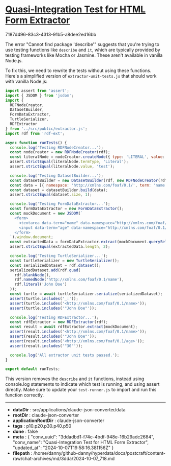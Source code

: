 # [Quasi-Integration Test for HTML Form Extractor](https://claude.ai/chat/3ddadbd1-f74c-4bdf-948e-16b29adc2684)

7187d496-83c3-4313-91b5-a8dee2ed16bb

 The error "Cannot find package 'describe'" suggests that you're trying to use testing functions like `describe` and `it`, which are typically provided by testing frameworks like Mocha or Jasmine. These aren't available in vanilla Node.js.

To fix this, we need to rewrite the tests without using these functions. Here's a simplified version of `extractor-unit-tests.js` that should work with vanilla Node.js:

```javascript
import assert from 'assert';
import { JSDOM } from 'jsdom';
import {
  RDFNodeCreator,
  DatasetBuilder,
  FormDataExtractor,
  TurtleSerializer,
  RDFExtractor
} from '../src/public/extractor.js';
import rdf from 'rdf-ext';

async function runTests() {
  console.log('Testing RDFNodeCreator...');
  const nodeCreator = new RDFNodeCreator(rdf);
  const literalNode = nodeCreator.createNode({ type: 'LITERAL', value: 'test' });
  assert.strictEqual(literalNode.termType, 'Literal');
  assert.strictEqual(literalNode.value, 'test');

  console.log('Testing DatasetBuilder...');
  const datasetBuilder = new DatasetBuilder(rdf, new RDFNodeCreator(rdf));
  const data = [{ namespace: 'http://xmlns.com/foaf/0.1/', term: 'name', type: 'LITERAL', value: 'John Doe' }];
  const dataset = datasetBuilder.build(data);
  assert.strictEqual(dataset.size, 1);

  console.log('Testing FormDataExtractor...');
  const formDataExtractor = new FormDataExtractor();
  const mockDocument = new JSDOM(`
    <form>
      <textarea data-term="name" data-namespace="http://xmlns.com/foaf/0.1/">John Doe</textarea>
      <input data-term="age" data-namespace="http://xmlns.com/foaf/0.1/" type="number" value="30">
    </form>
  `).window.document;
  const extractedData = formDataExtractor.extract(mockDocument.querySelector('form'));
  assert.strictEqual(extractedData.length, 2);

  console.log('Testing TurtleSerializer...');
  const turtleSerializer = new TurtleSerializer();
  const serializedDataset = rdf.dataset();
  serializedDataset.add(rdf.quad(
    rdf.blankNode(),
    rdf.namedNode('http://xmlns.com/foaf/0.1/name'),
    rdf.literal('John Doe')
  ));
  const turtle = await turtleSerializer.serialize(serializedDataset);
  assert(turtle.includes('_:'));
  assert(turtle.includes('<http://xmlns.com/foaf/0.1/name>'));
  assert(turtle.includes('"John Doe"'));

  console.log('Testing RDFExtractor...');
  const rdfExtractor = new RDFExtractor(rdf);
  const result = await rdfExtractor.extract(mockDocument);
  assert(result.includes('<http://xmlns.com/foaf/0.1/name>'));
  assert(result.includes('"John Doe"'));
  assert(result.includes('<http://xmlns.com/foaf/0.1/age>'));
  assert(result.includes('"30"'));

  console.log('All extractor unit tests passed.');
}

export default runTests;
```

This version removes the `describe` and `it` functions, instead using console.log statements to indicate which test is running, and using assert directly. Make sure to update your `test-runner.js` to import and run this function correctly.

---

* **dataDir** : src/applications/claude-json-converter/data
* **rootDir** : claude-json-converter
* **applicationRootDir** : claude-json-converter
* **tags** : p10.p20.p30.p40.p50
* **done** : false
* **meta** : {
  "conv_uuid": "3ddadbd1-f74c-4bdf-948e-16b29adc2684",
  "conv_name": "Quasi-Integration Test for HTML Form Extractor",
  "updated_at": "2024-10-07T19:58:16.381156Z"
}
* **filepath** : /home/danny/github-danny/hyperdata/docs/postcraft/content-raw/chat-archives/md/3dda/2024-10-07_718.md